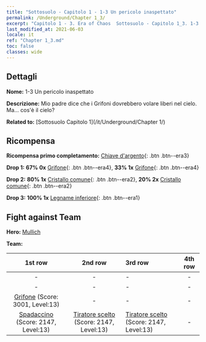 ```yaml
---
title: "Sottosuolo - Capitolo 1 - 1-3 Un pericolo inaspettato"
permalink: /Underground/Chapter 1_3/
excerpt: "Capitolo 1 - 3. Era of Chaos  Sottosuolo - Capitolo 1_3. 1-3 Un pericolo inaspettato"
last_modified_at: 2021-06-03
locale: it
ref: "Chapter 1_3.md"
toc: false
classes: wide
---
```


## Dettagli

 **Nome:** 1-3 Un pericolo inaspettato

 **Descrizione:** Mio padre dice che i Grifoni dovrebbero volare liberi nel cielo. Ma... cos'è il cielo?

 **Related to:** [Sottosuolo Capitolo 1](/it/Underground/Chapter 1/)

## Ricompensa

 **Ricompensa primo completamento:** [Chiave d'argento](/ItemsIT/con_693/){: .btn .btn--era3}

 **Drop 1:** **67% 0x** [Grifone](/ItemsIT/unt_192/){: .btn .btn--era4}, **33% 1x** [Grifone](/ItemsIT/unt_192/){: .btn .btn--era4}

 **Drop 2:** **80% 1x** [Cristallo comune](/ItemsIT/mat_11/){: .btn .btn--era2}, **20% 2x** [Cristallo comune](/ItemsIT/mat_11/){: .btn .btn--era2}

 **Drop 3:** **100% 1x** [Legname inferiore](/ItemsIT/mat_1/){: .btn .btn--era1}


## Fight against Team
 **Hero:** [Mullich](/it/heroes/Mullich/)

 **Team:**


  | 1st row | 2nd row | 3rd row | 4th row |
  |:----:|:----:|:----|:----:|
  | - | - | - | - |
  | - | - | - | - |
  | [Grifone](/it/units/Griffin/) (Score: 3001, Level:13)  | - | - | - |
  | [Spadaccino](/it/units/Swordsman/) (Score: 2147, Level:13)  | [Tiratore scelto](/it/units/Marksman/) (Score: 2147, Level:13)  | [Tiratore scelto](/it/units/Marksman/) (Score: 2147, Level:13)  | - |


